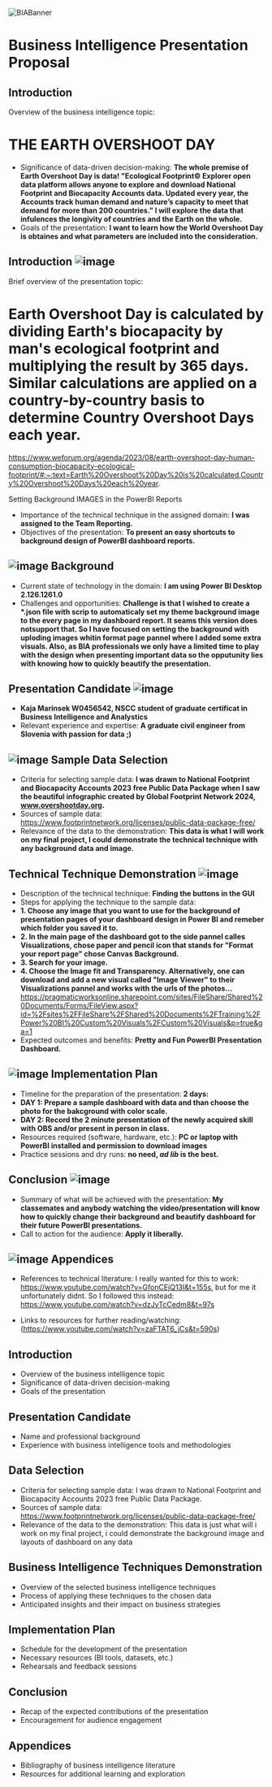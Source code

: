 ![BIABanner](https://github.com/KajaMarinsek/Presentation-DOCS/blob/main/images/EarthBanner.png)

# Business Intelligence Presentation Proposal

## Introduction 
Overview of the business intelligence topic:
 # THE EARTH OVERSHOOT DAY
- Significance of data-driven decision-making: __The whole premise of Earth Overshoot Day is data! "Ecological Footprint© Explorer open data platform allows anyone to explore and download National Footprint and Biocapacity Accounts data. Updated every year, the Accounts track human demand and nature’s capacity to meet that demand for more than 200 countries." I will explore the data that infulences the longivity of countries and the Earth on the whole.__
- Goals of the presentation: __I want to learn how the World Overshoot Day is obtaines and what parameters are included into the consideration.__





## Introduction  ![image](https://github.com/KajaMarinsek/Presentation-DOCS/blob/main/images/ICON_cogwheel.png) 

Brief overview of the presentation topic: 
# Earth Overshoot Day is calculated by dividing Earth's biocapacity by man's ecological footprint and multiplying the result by 365 days. Similar calculations are applied on a country-by-country basis to determine Country Overshoot Days each year. 
https://www.weforum.org/agenda/2023/08/earth-overshoot-day-human-consumption-biocapacity-ecological-footprint/#:~:text=Earth%20Overshoot%20Day%20is%20calculated,Country%20Overshoot%20Days%20each%20year.

Setting Background IMAGES in the PowerBI Reports
- Importance of the technical technique in the assigned domain: __I was assigned to the Team Reporting.__
- Objectives of the presentation: __To present an easy shortcuts to background design of PowerBI dashboard reports.__

##  ![image](https://github.com/KajaMarinsek/Presentation-DOCS/blob/main/images/ICON_cogwheel.png)  Background
- Current state of technology in the domain: __I am using Power BI Desktop 2.126.1261.0__
- Challenges and opportunities: __Challenge is that I wished to create a *.json file with scrip to automaticaly set my theme background image to the every page in my dashboard report. It seams this version does notsupport that. So I have focused on setting the background with uploding images whitin format page pannel where I added some extra visuals.
Also, as BIA professionals we only have a limited time to play with the design when presenting important data so the opputunity lies with knowing how to quickly beautify the presentation.__

## Presentation Candidate   ![image](https://github.com/KajaMarinsek/Presentation-DOCS/blob/main/images/ICON_cogwheel.png) 
- __Kaja Marinsek W0456542, NSCC student of graduate certificat in Business Intelligence and Analystics__
- Relevant experience and expertise: __A graduate civil engineer from Slovenia with passion for data ;)__

##  ![image](https://github.com/KajaMarinsek/Presentation-DOCS/blob/main/images/ICON_cogwheel.png)  Sample Data Selection
- Criteria for selecting sample data: __I was drawn to National Footprint and Biocapacity Accounts 2023 free Public Data Package when I saw the beautiful infographic created by Global Footprint Network 2024, www.overshootday.org.__
- Sources of sample data: https://www.footprintnetwork.org/licenses/public-data-package-free/
- Relevance of the data to the demonstration: __This data is what I will work on my final project, I could demonstrate the technical technique with any background data and image.__

## Technical Technique Demonstration   ![image](https://github.com/KajaMarinsek/Presentation-DOCS/blob/main/images/ICON_cogwheel.png) 
- Description of the technical technique: __Finding the buttons in the GUI__
- Steps for applying the technique to the sample data:
- __1. Choose any image that you want to use for the background of presentation pages of your dashboard design in Power BI and remeber which folder you saved it to.__
-  __2. In the main page of the dashboard got to the side pannel calles Visualizations, chose paper and pencil icon that stands for "Format your report page" chose Canvas Background.__
- __3. Search for your image.__
- __4. Choose the Image fit and Transparency.
      Alternatively, one can download and add a new visual called "Image Viewer" to their Visualizations pannel and works with the urls of the photos...__
  https://pragmaticworksonline.sharepoint.com/sites/FileShare/Shared%20Documents/Forms/FileView.aspx?id=%2Fsites%2FFileShare%2FShared%20Documents%2FTraining%2FPower%20BI%20Custom%20Visuals%2FCustom%20Visuals&p=true&ga=1
- Expected outcomes and benefits: __Pretty and Fun PowerBI Presentation Dashboard.__

##  ![image](https://github.com/KajaMarinsek/Presentation-DOCS/blob/main/images/ICON_cogwheel.png)   Implementation Plan
- Timeline for the preparation of the presentation: __2 days:__
- __DAY 1: Prepare a sample dashboard with data and than choose the photo for the bakcground with color scale.__
- __DAY 2: Record the 2 minute presentation of the newly acquired skill with OBS and/or present in person in class.__
- Resources required (software, hardware, etc.): __PC or laptop with PowerBI installed and permission to download images__
- Practice sessions and dry runs: __no need, _ad lib_ is the best.__

## Conclusion   ![image](https://github.com/KajaMarinsek/Presentation-DOCS/blob/main/images/ICON_cogwheel.png) 
- Summary of what will be achieved with the presentation: __My classemates and anybody watching the video/presentation will know how to quickly change their background and beautify dashboard for their future PowerBI presentations.__
- Call to action for the audience: __Apply it liberally.__

##   ![image](https://github.com/KajaMarinsek/Presentation-DOCS/blob/main/images/ICON_cogwheel.png)  Appendices
- References to technical literature: I really wanted for this to work: https://www.youtube.com/watch?v=GfonCEjQ13I&t=155s, but for me it unfortunately didnt. So I followed this instead: https://www.youtube.com/watch?v=dzJvTcCedm8&t=97s

- Links to resources for further reading/watching: (https://www.youtube.com/watch?v=zaFTAT6_jCs&t=590s)

## Introduction
- Overview of the business intelligence topic
- Significance of data-driven decision-making
- Goals of the presentation

## Presentation Candidate
- Name and professional background
- Experience with business intelligence tools and methodologies

## Data Selection
- Criteria for selecting sample data: I was drawn to National Footprint and Biocapacity Accounts 2023 free Public Data Package.
- Sources of sample data: https://www.footprintnetwork.org/licenses/public-data-package-free/
- Relevance of the data to the demonstration: This data is just what will i work on my final project, i could demonstrate the background image and layouts of dashboard on any data

## Business Intelligence Techniques Demonstration
- Overview of the selected business intelligence techniques
- Process of applying these techniques to the chosen data
- Anticipated insights and their impact on business strategies

## Implementation Plan
- Schedule for the development of the presentation
- Necessary resources (BI tools, datasets, etc.)
- Rehearsals and feedback sessions

## Conclusion
- Recap of the expected contributions of the presentation
- Encouragement for audience engagement

## Appendices
- Bibliography of business intelligence literature
- Resources for additional learning and exploration
